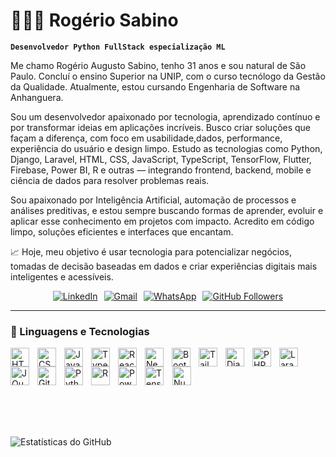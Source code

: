 # 👨🏻‍💻 Rogério Sabino

**`Desenvolvedor Python FullStack especialização ML`**

Me chamo Rogério Augusto Sabino, tenho 31 anos e sou natural de São Paulo. Concluí o ensino Superior na UNIP, com o curso tecnólogo da Gestão da Qualidade. Atualmente, estou cursando Engenharia de Software na Anhanguera. 

Sou um desenvolvedor apaixonado por tecnologia, aprendizado contínuo e por transformar ideias em aplicações incríveis. Busco criar soluções que façam a diferença, com foco em usabilidade,dados, performance, experiência do usuário e design limpo. Estudo as tecnologias como Python, Django, Laravel, HTML, CSS, JavaScript, TypeScript, TensorFlow, Flutter, Firebase, Power BI, R e outras — integrando frontend, backend, mobile e ciência de dados para resolver problemas reais.

Sou apaixonado por Inteligência Artificial, automação de processos e análises preditivas, e estou sempre buscando formas de aprender, evoluir e aplicar esse conhecimento em projetos com impacto. Acredito em código limpo, soluções eficientes e interfaces que encantam.

📈 Hoje, meu objetivo é usar tecnologia para potencializar negócios, tomadas de decisão baseadas em dados e criar experiências digitais mais inteligentes e acessíveis.

<div style="display: flex; gap: 10px; justify-content: center; flex-wrap: wrap;">
  <!-- LinkedIn -->
  <a href="https://www.linkedin.com/in/rogerio-augusto-sabino-943714213" target="_blank">
    <img src="https://img.shields.io/badge/LinkedIn-0A66C2?style=for-the-badge&logo=linkedin&logoColor=white&labelColor=0A66C2" alt="LinkedIn"/>
  </a>

  <!-- Gmail -->
  <a href="mailto:rogerio661@gmail.com" target="_blank">
    <img src="https://img.shields.io/badge/Gmail-DD4B39?style=for-the-badge&logo=gmail&logoColor=white&labelColor=CC342D" alt="Gmail"/>
  </a>

  <!-- WhatsApp -->
  <a href="https://wa.me/55(14)996013670" target="_blank">
    <img src="https://img.shields.io/badge/WhatsApp-128C7E?style=for-the-badge&logo=whatsapp&logoColor=white&labelColor=075E54" alt="WhatsApp"/>
  </a>

  <!-- GitHub Followers -->
  <a href="https://github.com/Rogério5?tab=followers" target="_blank">
    <img src="https://img.shields.io/github/followers/Rogério5?label=Seguidores&style=for-the-badge&logo=github&color=333333&labelColor=6e5494" alt="GitHub Followers"/>
  </a>
</div>



---

### 🤖 Linguagens e Tecnologias

<img 
    align="left" 
    alt="HTML"
    title="HTML" 
    width="30px" 
    style="padding-right: 10px;" 
    src="https://cdn.jsdelivr.net/gh/devicons/devicon@latest/icons/html5/html5-original.svg" 
/>
<img 
    align="left" 
    alt="CSS" 
    title="CSS"
    width="30px" 
    style="padding-right: 10px;" 
    src="https://cdn.jsdelivr.net/gh/devicons/devicon@latest/icons/css3/css3-original.svg" 
/>
<img 
    align="left" 
    alt="JavaScript" 
    title="JavaScript"
    width="30px" 
    style="padding-right: 10px;" 
    src="https://cdn.jsdelivr.net/gh/devicons/devicon@latest/icons/javascript/javascript-original.svg" 
/>
<img 
    align="left" 
    alt="TypeScript"
    title="TypeScript" 
    width="30px" 
    style="padding-right: 10px;" 
    src="https://cdn.jsdelivr.net/gh/devicons/devicon@latest/icons/typescript/typescript-original.svg" 
/>
<img 
    align="left" 
    alt="React"
    title="React" 
    width="30px" 
    style="padding-right: 10px;" 
    src="https://cdn.jsdelivr.net/gh/devicons/devicon@latest/icons/react/react-original.svg" 
/>
<img 
    align="left" 
    alt="Next.js" 
    title="Next.js"
    width="30px" 
    style="padding-right: 10px;" 
    src="https://cdn.jsdelivr.net/gh/devicons/devicon@latest/icons/nextjs/nextjs-original.svg" 
/>
<img 
    align="left" 
    alt="Bootstrap"
    title="Bootstrap" 
    width="30px" 
    style="padding-right: 10px;" 
    src="https://cdn.jsdelivr.net/gh/devicons/devicon@latest/icons/bootstrap/bootstrap-original.svg" 
/>
<img 
    align="left" 
    alt="Tailwind" 
    title="Tailwind"
    width="30px" 
    style="padding-right: 10px;" 
    src="https://cdn.jsdelivr.net/gh/devicons/devicon@latest/icons/tailwindcss/tailwindcss-original.svg" 
/>
<img 
  align="left"
  alt="Django" 
  title="Django"
  width="30px" 
  style="padding-right: 10px;" 
  src="https://www.svgrepo.com/show/353657/django-icon.svg" 
/>

<img 
    align="left" 
    alt="PHP" 
    title="PHP"
    width="30px" 
    style="padding-right: 10px;" 
    src="https://cdn.jsdelivr.net/gh/devicons/devicon@latest/icons/php/php-original.svg" 
/>
<img 
    align="left" 
    alt="Laravel" 
    title="Laravel"
    width="30px" 
    style="padding-right: 10px;" 
    src="https://cdn.jsdelivr.net/gh/devicons/devicon@latest/icons/laravel/laravel-original.svg" 
/>
<img 
    align="left" 
    alt="JQuery" 
    title="JQuery"
    width="30px" 
    style="padding-right: 10px;" 
    src="https://cdn.jsdelivr.net/gh/devicons/devicon@latest/icons/jquery/jquery-original.svg" 
/>
<img 
    align="left" 
    alt="Git" 
    title="Git"
    width="30px" 
    style="padding-right: 10px;" 
    src="https://cdn.jsdelivr.net/gh/devicons/devicon@latest/icons/git/git-original.svg" 
/>
<img 
    align="left" 
    alt="Python" 
    title="Python"
    width="30px" 
    style="padding-right: 10px;" 
    src="https://cdn.jsdelivr.net/gh/devicons/devicon@latest/icons/python/python-original.svg" 
/>
<img 
   align="left" 
   alt="R" 
   title="R Language" 
   width="30px" 
   style="padding-right: 10px;" 
   src="https://www.r-project.org/logo/Rlogo.svg" 
/>
<img 
   align="left"
   alt="Power BI Icon" 
   title="Power BI" 
   width="30px" 
   style="padding-right: 10px;" 
   src="https://img.icons8.com/color/48/000000/power-bi.png" 
/>
<img  
    alt="TensorFlow" 
    title="TensorFlow" 
    width="30px" 
    style="padding-right: 10px;" 
     src="https://upload.wikimedia.org/wikipedia/commons/2/2d/Tensorflow_logo.svg" 
  />
 <img 
    src="https://upload.wikimedia.org/wikipedia/commons/3/31/NumPy_logo_2020.svg" 
    alt="NumPy" 
    title="NumPy" 
    width="30px" 
    style="padding-right: 10px;" 
  />
</p>

<br clear="left"/>
<br/>
<br/>

![Estatísticas do GitHub](https://github-readme-stats.vercel.app/api?username=Rogerio5&show_icons=true&theme=radical)

